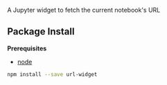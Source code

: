 A Jupyter widget to fetch the current notebook's URL

Package Install
---------------

**Prerequisites**
- [node](http://nodejs.org/)

```bash
npm install --save url-widget
```

